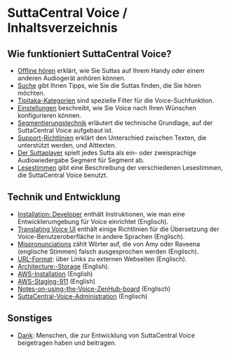 # SuttaCentral Voice / Inhaltsverzeichnis
## Wie funktioniert SuttaCentral Voice?

* [Offline hören](https://sc-voice.github.io/dhammaregen/docs/voice/offline-horen) erklärt, wie Sie Suttas auf Ihrem Handy oder einem anderen Audiogerät anhören können.
* [Suche](https://sc-voice.github.io/dhammaregen/docs/voice/suche) gibt Ihnen Tipps, wie Sie die Suttas finden, die Sie hören möchten.
* [Tipitaka-Kategorien](https://sc-voice.github.io/dhammaregen/docs/voice/tipitaka-kategorien) sind spezielle Filter für die Voice-Suchfunktion.
* [Einstellungen](https://sc-voice.github.io/dhammaregen/docs/voice/einstellungen) beschreibt, wie Sie Voice nach Ihren Wünschen konfigurieren können.
* [Segmentierungstechnik](https://sc-voice.github.io/dhammaregen/docs/voice/segmentierung) erläutert die technische Grundlage, auf der SuttaCentral Voice aufgebaut ist.
* [Support-Richtlinien](https://sc-voice.github.io/dhammaregen/docs/voice/support) erklärt den Unterschied zwischen Texten, die unterstützt werden, und Alttexten.
* [Der Suttaplayer](https://sc-voice.github.io/dhammaregen/docs/voice/suttaplayer) spielt jedes Sutta als ein- oder zweisprachige Audiowiedergabe Segment für Segment ab.
* [Lesestimmen](https://sc-voice.github.io/dhammaregen/docs/voice/lesestimmen) gibt eine Beschreibung der verschiedenen Lesestimmen, die SuttaCentral Voice benutzt.

<h2 id="Technik und Entwicklung">Technik und Entwicklung</h2>

* <a href="https://sc-voice.github.io/sc-voice/en/Installation:-Developer" target="_blank">Installation: Developer</a> enthält Instruktionen, wie man eine Entwicklerumgebung für Voice einrichtet (Englisch).
* <a href="https://sc-voice.github.io/sc-voice/en/Translating-Voice-UI" target="_blank">Translating Voice UI</a> enthält einige Richtlinien für die Übersetzung der Voice-Benutzeroberfläche in andere Sprachen (Englisch).
* <a href="https://sc-voice.github.io/sc-voice/en/Mispronunciations" target="_blank">Mispronunciations</a> zählt Wörter auf, die von Amy oder Raveena (englische Stimmen) falsch ausgesprochen werden (Englisch).
* <a href="https://sc-voice.github.io/sc-voice/en/URL-format" target="_blank">URL-Format</a>: über Links zu externen Webseiten (Englisch).
* <a href="https://sc-voice.github.io/sc-voice/en/Architecture:-Storage" target="_blank">Architecture:-Storage</a> (English).
* <a href="https://sc-voice.github.io/sc-voice/en/AWS-Installation" target="_blank">AWS-Installation</a> (English)
* <a href="https://sc-voice.github.io/sc-voice/en/AWS-Staging-911" target="_blank">AWS-Staging-911</a> (English)
* <a href="https://sc-voice.github.io/sc-voice/en/Notes-on-using-the-Voice-ZenHub-board" target="_blank">Notes-on-using-the-Voice-ZenHub-board</a> (Englisch)
* <a href="https://sc-voice.github.io/sc-voice/en/SuttaCentral-Voice-Administration" target="_blank">SuttaCentral-Voice-Administration</a> (Englisch)

## Sonstiges
* [Dank](https://sc-voice.github.io/dhammaregen/docs/voice/dank): Menschen, die zur Entwicklung von SuttaCentral Voice beigetragen haben und beitragen.

